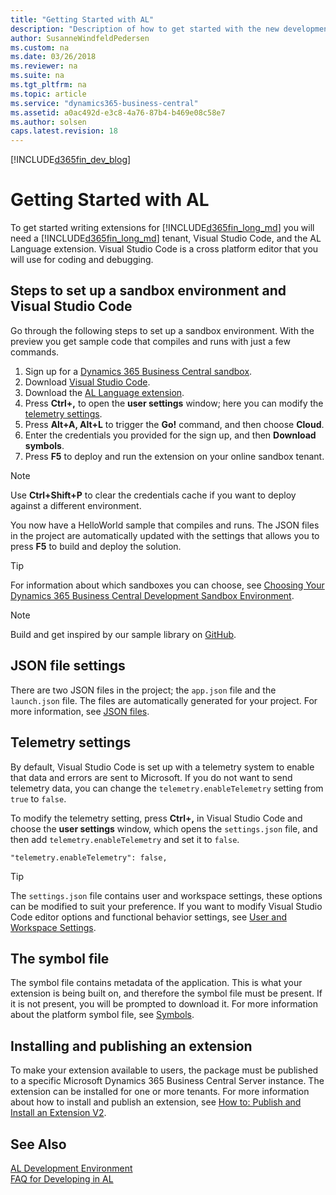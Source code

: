 ```yaml
---
title: "Getting Started with AL"
description: "Description of how to get started with the new development environment"
author: SusanneWindfeldPedersen
ms.custom: na
ms.date: 03/26/2018
ms.reviewer: na
ms.suite: na
ms.tgt_pltfrm: na
ms.topic: article
ms.service: "dynamics365-business-central"
ms.assetid: a0ac492d-e3c8-4a76-87b4-b469e08c58e7
ms.author: solsen
caps.latest.revision: 18
---
```


[!INCLUDE[d365fin_dev_blog](includes/d365fin_dev_blog.md)]

# Getting Started with AL
To get started writing extensions for [!INCLUDE[d365fin_long_md](includes/d365fin_long_md.md)] you will need a [!INCLUDE[d365fin_long_md](includes/d365fin_long_md.md)] tenant, Visual Studio Code, and the AL Language extension. Visual Studio Code is a cross platform editor that you will use for coding and debugging.

## Steps to set up a sandbox environment and Visual Studio Code
Go through the following steps to set up a sandbox environment. With the preview you get sample code that compiles and runs with just a few commands.

1) Sign up for a [Dynamics 365 Business Central sandbox](https://signup.microsoft.com/signup?sku=6a4a1628-9b9a-424d-bed5-4118f0ede3fd&ru=https%3A%2F%2Fbusinesscentral.dynamics.com%2FSandbox%2F%3FredirectedFromSignup%3D1). 
2) Download [Visual Studio Code](https://code.visualstudio.com/Download).  
3) Download the [AL Language extension](https://marketplace.visualstudio.com/items?itemName=ms-dynamics-smb.al).  
4) Press **Ctrl+,** to open the **user settings** window; here you can modify the [telemetry settings](devenv-get-started.md#telemetry-settings).  
5) Press **Alt+A, Alt+L** to trigger the **Go!** command, and then choose **Cloud**.  
6) Enter the credentials you provided for the sign up, and then **Download symbols**.  
7) Press **F5** to deploy and run the extension on your online sandbox tenant.  

> [!NOTE]  
> Use **Ctrl+Shift+P** to clear the credentials cache if you want to deploy against a different environment.

You now have a HelloWorld sample that compiles and runs. The JSON files in the project are automatically updated with the settings that allows you to press **F5** to build and deploy the solution.

> [!TIP]  
> For information about which sandboxes you can choose, see [Choosing Your Dynamics 365 Business Central Development Sandbox Environment](devenv-sandbox-overview.md).

> [!NOTE]  
> Build and get inspired by our sample library on [GitHub](https://github.com/Microsoft/al).

## JSON file settings
There are two JSON files in the project; the `app.json` file and the `launch.json` file. The files are automatically generated for your project. For more information, see [JSON files](devenv-json-files.md).

## Telemetry settings
By default, Visual Studio Code is set up with a telemetry system to enable that data and errors are sent to Microsoft. If you do not want to send telemetry data, you can change the `telemetry.enableTelemetry` setting from `true` to `false`. 

To modify the telemetry setting, press **Ctrl+,** in Visual Studio Code and choose the **user settings** window, which opens the `settings.json` file, and then add `telemetry.enableTelemetry` and set it to `false`. 
```
"telemetry.enableTelemetry": false,
```

> [!TIP]  
> The `settings.json` file contains user and workspace settings, these options can be modified to suit your preference. If you want to modify Visual Studio Code editor options and functional behavior settings, see [User and Workspace Settings](https://code.visualstudio.com/docs/getstarted/settings).


## The symbol file
The symbol file contains metadata of the application. This is what your extension is being built on, and therefore the symbol file must be present. If it is not present, you will be prompted to download it. For more information about the platform symbol file, see [Symbols](devenv-symbols.md).

## Installing and publishing an extension
To make your extension available to users, the package must be published to a specific Microsoft Dynamics 365 Business Central Server instance. The extension can be installed for one or more tenants. For more information about how to install and publish an extension, see [How to: Publish and Install an Extension V2](devenv-how-publish-and-install-an-extension-v2.md). 

## See Also 
[AL Development Environment](devenv-reference-overview.md)  
[FAQ for Developing in AL](devenv-dev-faq.md)  
